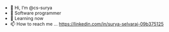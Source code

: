 - 👋 Hi, I’m @cs-surya
- 👀 Software programmer
- 🌱 Learning now
- 📫 How to reach me ... https://linkedin.com/in/surya-selvaraj-09b375125

<!---
cs-surya/cs-surya is a ✨ special ✨ repository because its `README.md` (this file) appears on your GitHub profile.
You can click the Preview link to take a look at your changes.
--->
